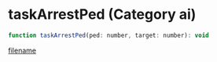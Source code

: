 # taskArrestPed (Category ai)

```js
function taskArrestPed(ped: number, target: number): void
```

[filename](taskArrestPed_m.md ':include')